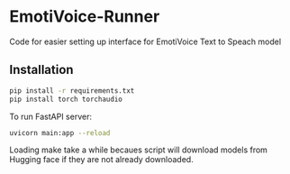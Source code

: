 # EmotiVoice-Runner
Code for easier setting up interface for EmotiVoice Text to Speach model

## Installation

```bash
pip install -r requirements.txt
pip install torch torchaudio
```

To run FastAPI server: 

```bash
uvicorn main:app --reload
```

Loading make take a while becaues script will download models from Hugging face if they are not already downloaded.
